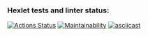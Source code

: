 ### Hexlet tests and linter status:
[![Actions Status](https://github.com/khooj/frontend-project-44/workflows/hexlet-check/badge.svg)](https://github.com/khooj/frontend-project-44/actions)
[![Maintainability](https://api.codeclimate.com/v1/badges/7a2c94de3b01260b77a7/maintainability)](https://codeclimate.com/github/khooj/frontend-project-44/maintainability)
[![asciicast](https://asciinema.org/a/NMAFofYmlh4l0B6xgcUqPLlCS.svg)](https://asciinema.org/a/NMAFofYmlh4l0B6xgcUqPLlCS)
